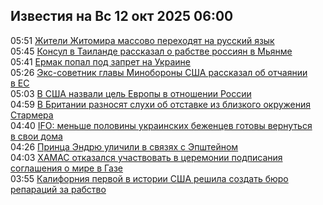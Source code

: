 <h2>Известия на Вс 12 окт 2025 06:00</h2><!--2025-10-12 05:51:41-->
<div class="rssn">
  <div><span class="smaller gray hspace">05:51</span> <a class="nodecor" href="https://news.rambler.ru/world/55446930-zhiteli-zhitomira-massovo-perehodyat-na-russkiy-yazyk/">Жители Житомира массово переходят на русский язык</a></div>
</div>
<div class="rssn">
  <div><span class="smaller gray hspace">05:45</span> <a class="nodecor" href="https://news.rambler.ru/world/55444152-konsul-v-tailande-rasskazal-o-rabstve-rossiyan-v-myanme/">Консул в Таиланде рассказал о рабстве россиян в Мьянме</a></div>
</div>
<div class="rssn">
  <div><span class="smaller gray hspace">05:41</span> <a class="nodecor" href="https://news.rambler.ru/world/55446911-ermak-popal-pod-zapret-na-ukraine/">Ермак попал под запрет на Украине</a></div>
</div>
<div class="rssn">
  <div><span class="smaller gray hspace">05:26</span> <a class="nodecor" href="https://news.rambler.ru/world/55446924-eks-sovetnik-glavy-minoborony-ssha-rasskazal-ob-otchayanii-v-es/">Экс-советник главы Минобороны США рассказал об отчаянии в ЕС</a></div>
</div>
<div class="rssn">
  <div><span class="smaller gray hspace">05:03</span> <a class="nodecor" href="https://news.rambler.ru/world/55446899-v-ssha-nazvali-tsel-evropy-v-otnoshenii-rossii/">В США назвали цель Европы в отношении России</a></div>
</div>
<div class="rssn">
  <div><span class="smaller gray hspace">04:59</span> <a class="nodecor" href="https://news.rambler.ru/world/55446898-v-britanii-raznosyat-sluhi-ob-otstavke-iz-blizkogo-okruzheniya-starmera/">В Британии разносят слухи об отставке из близкого окружения Стармера</a></div>
</div>
<div class="rssn">
  <div><span class="smaller gray hspace">04:40</span> <a class="nodecor" href="https://news.rambler.ru/world/55446875-ifo-menshe-poloviny-ukrainskih-bezhentsev-gotovy-vernutsya-v-svoi-doma/">IFO: меньше половины украинских беженцев готовы вернуться в свои дома</a></div>
</div>
<div class="rssn">
  <div><span class="smaller gray hspace">04:26</span> <a class="nodecor" href="https://news.rambler.ru/world/55446851-printsa-endryu-ulichili-v-svyazyah-s-epshteynom/">Принца Эндрю уличили в связях с Эпштейном</a></div>
</div>
<div class="rssn">
  <div><span class="smaller gray hspace">04:03</span> <a class="nodecor" href="https://news.rambler.ru/world/55445374-hamas-otkazalsya-uchastvovat-v-tseremonii-podpisaniya-soglasheniya-o-mire-v-gaze/">ХАМАС отказался участвовать в церемонии подписания соглашения о мире в Газе</a></div>
</div>
<div class="rssn">
  <div><span class="smaller gray hspace">03:55</span> <a class="nodecor" href="https://news.rambler.ru/world/55446845-kaliforniya-pervoy-v-istorii-ssha-reshila-sozdat-byuro-reparatsiy-za-rabstvo/">Калифорния первой в истории США решила создать бюро репараций за рабство</a></div>
</div><div class="rssurl gray smaller" style="display:none">http://news.rambler.ru/rss/world/</div>